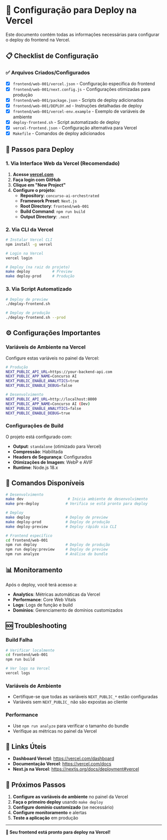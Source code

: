 # 🚀 Configuração para Deploy na Vercel

Este documento contém todas as informações necessárias para configurar o deploy do frontend na Vercel.

## 📋 Checklist de Configuração

### ✅ Arquivos Criados/Configurados

- [x] `frontend/web-001/vercel.json` - Configuração específica do frontend
- [x] `frontend/web-001/next.config.js` - Configurações otimizadas para produção
- [x] `frontend/web-001/package.json` - Scripts de deploy adicionados
- [x] `frontend/web-001/DEPLOY.md` - Instruções detalhadas de deploy
- [x] `frontend/web-001/vercel-env.example` - Exemplo de variáveis de ambiente
- [x] `deploy-frontend.sh` - Script automatizado de deploy
- [x] `vercel-frontend.json` - Configuração alternativa para Vercel
- [x] `Makefile` - Comandos de deploy adicionados

## 🎯 Passos para Deploy

### 1. Via Interface Web da Vercel (Recomendado)

1. **Acesse [vercel.com](https://vercel.com)**
2. **Faça login com GitHub**
3. **Clique em "New Project"**
4. **Configure o projeto:**
   - **Repository**: `concurso-ai-orchestrated`
   - **Framework Preset**: `Next.js`
   - **Root Directory**: `frontend/web-001`
   - **Build Command**: `npm run build`
   - **Output Directory**: `.next`

### 2. Via CLI da Vercel

```bash
# Instalar Vercel CLI
npm install -g vercel

# Login na Vercel
vercel login

# Deploy (na raiz do projeto)
make deploy          # Preview
make deploy-prod     # Produção
```

### 3. Via Script Automatizado

```bash
# Deploy de preview
./deploy-frontend.sh

# Deploy de produção
./deploy-frontend.sh --prod
```

## ⚙️ Configurações Importantes

### Variáveis de Ambiente na Vercel

Configure estas variáveis no painel da Vercel:

```bash
# Produção
NEXT_PUBLIC_API_URL=https://your-backend-api.com
NEXT_PUBLIC_APP_NAME=Concurso AI
NEXT_PUBLIC_ENABLE_ANALYTICS=true
NEXT_PUBLIC_ENABLE_DEBUG=false

# Desenvolvimento
NEXT_PUBLIC_API_URL=http://localhost:8000
NEXT_PUBLIC_APP_NAME=Concurso AI (Dev)
NEXT_PUBLIC_ENABLE_ANALYTICS=false
NEXT_PUBLIC_ENABLE_DEBUG=true
```

### Configurações de Build

O projeto está configurado com:
- **Output**: `standalone` (otimizado para Vercel)
- **Compressão**: Habilitada
- **Headers de Segurança**: Configurados
- **Otimizações de Imagem**: WebP e AVIF
- **Runtime**: Node.js 18.x

## 🔧 Comandos Disponíveis

```bash
# Desenvolvimento
make dev                    # Inicia ambiente de desenvolvimento
make pre-deploy            # Verifica se está pronto para deploy

# Deploy
make deploy                # Deploy de preview
make deploy-prod           # Deploy de produção
make deploy-preview        # Deploy rápido via CLI

# Frontend específico
cd frontend/web-001
npm run deploy             # Deploy de produção
npm run deploy:preview     # Deploy de preview
npm run analyze            # Análise do bundle
```

## 📊 Monitoramento

Após o deploy, você terá acesso a:

- **Analytics**: Métricas automáticas da Vercel
- **Performance**: Core Web Vitals
- **Logs**: Logs de função e build
- **Domínios**: Gerenciamento de domínios customizados

## 🆘 Troubleshooting

### Build Falha
```bash
# Verificar localmente
cd frontend/web-001
npm run build

# Ver logs na Vercel
vercel logs
```

### Variáveis de Ambiente
- Certifique-se que todas as variáveis `NEXT_PUBLIC_*` estão configuradas
- Variáveis sem `NEXT_PUBLIC_` não são expostas ao cliente

### Performance
- Use `npm run analyze` para verificar o tamanho do bundle
- Verifique as métricas no painel da Vercel

## 🔗 Links Úteis

- **Dashboard Vercel**: https://vercel.com/dashboard
- **Documentação Vercel**: https://vercel.com/docs
- **Next.js na Vercel**: https://nextjs.org/docs/deployment#vercel

## 📝 Próximos Passos

1. **Configure as variáveis de ambiente** no painel da Vercel
2. **Faça o primeiro deploy** usando `make deploy`
3. **Configure domínio customizado** (se necessário)
4. **Configure monitoramento** e alertas
5. **Teste a aplicação** em produção

---

**🎉 Seu frontend está pronto para deploy na Vercel!**
